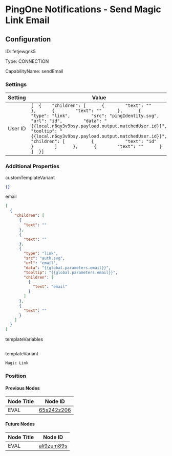 # PingOne Notifications - Send Magic Link Email
## Configuration
ID:  fetjewgnk5

Type: CONNECTION 

CapabilityName: sendEmail

### Settings
| Setting | Value  |
| :------------------------ | ---------------------------------------- |
| User ID |```[  {    "children": [      {        "text": ""      },      {        "text": ""      },      {        "type": "link",        "src": "pingIdentity.svg",        "url": "id",        "data": "{{local.n6qy3v9bsy.payload.output.matchedUser.id}}",        "tooltip": "{{local.n6qy3v9bsy.payload.output.matchedUser.id}}",        "children": [          {            "text": "id"          }        ]      },      {        "text": ""      }    ]  }] ```|





### Additional Properties
customTemplateVariant
```json 
{}
```


email
```json 
[
  {
    "children": [
      {
        "text": ""
      },
      {
        "text": ""
      },
      {
        "type": "link",
        "src": "auth.svg",
        "url": "email",
        "data": "{{global.parameters.email}}",
        "tooltip": "{{global.parameters.email}}",
        "children": [
          {
            "text": "email"
          }
        ]
      },
      {
        "text": ""
      }
    ]
  }
]
```


templateVariables
```
```


templateVariant
```string 
Magic Link
```





### Position

#### Previous Nodes
| Node Title | Node ID |
| :------------- | ------------ |
| EVAL | [65s242z206](./65s242z206.md) | 
 
 #### Future Nodes
| Node Title | Node ID |
| :------------- | ------------ |
| EVAL |[ali9zum89s](./ali9zum89s.md) | 